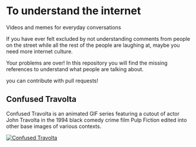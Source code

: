 # To understand the internet
Videos and memes for everyday conversations

If you have ever felt excluded by not understanding comments from people on the street while all the rest of the people are laughing at, maybe you need more internet culture.

Your problems are over! In this repository you will find the missing references to understand what people are talking about.

you can contribute with pull requests!


## Confused Travolta

Confused Travolta is an animated GIF series featuring a cutout of actor John Travolta in the 1994 black comedy crime film Pulp Fiction edited into other base images of various contexts.

[![Confused Travolta](http://i0.kym-cdn.com/photos/images/original/001/042/619/4ea.jpg)](http://knowyourmeme.com/memes/confused-travolta)

